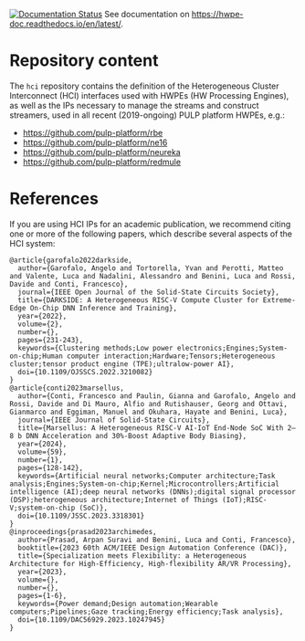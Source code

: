 [![Documentation Status](https://readthedocs.org/projects/hwpe-doc/badge/?version=latest)](https://hwpe-doc.readthedocs.io/en/latest/?badge=latest)
See documentation on https://hwpe-doc.readthedocs.io/en/latest/.

# Repository content
The `hci` repository contains the definition of the Heterogeneous Cluster Interconnect (HCI) interfaces used with HWPEs (HW Processing Engines), as well as the IPs necessary to manage the streams and construct streamers, used in all recent (2019-ongoing) PULP platform HWPEs, e.g.:
 - https://github.com/pulp-platform/rbe
 - https://github.com/pulp-platform/ne16
 - https://github.com/pulp-platform/neureka
 - https://github.com/pulp-platform/redmule

# References
If you are using HCI IPs for an academic publication, we recommend citing one or more of the following papers, which describe several aspects of the HCI system:
```
@article{garofalo2022darkside,
  author={Garofalo, Angelo and Tortorella, Yvan and Perotti, Matteo and Valente, Luca and Nadalini, Alessandro and Benini, Luca and Rossi, Davide and Conti, Francesco},
  journal={IEEE Open Journal of the Solid-State Circuits Society}, 
  title={DARKSIDE: A Heterogeneous RISC-V Compute Cluster for Extreme-Edge On-Chip DNN Inference and Training}, 
  year={2022},
  volume={2},
  number={},
  pages={231-243},
  keywords={Clustering methods;Low power electronics;Engines;System-on-chip;Human computer interaction;Hardware;Tensors;Heterogeneous cluster;tensor product engine (TPE);ultralow-power AI},
  doi={10.1109/OJSSCS.2022.3210082}
}
@article{conti2023marsellus,
  author={Conti, Francesco and Paulin, Gianna and Garofalo, Angelo and Rossi, Davide and Di Mauro, Alfio and Rutishauser, Georg and Ottavi, Gianmarco and Eggiman, Manuel and Okuhara, Hayate and Benini, Luca},
  journal={IEEE Journal of Solid-State Circuits}, 
  title={Marsellus: A Heterogeneous RISC-V AI-IoT End-Node SoC With 2–8 b DNN Acceleration and 30%-Boost Adaptive Body Biasing}, 
  year={2024},
  volume={59},
  number={1},
  pages={128-142},
  keywords={Artificial neural networks;Computer architecture;Task analysis;Engines;System-on-chip;Kernel;Microcontrollers;Artificial intelligence (AI);deep neural networks (DNNs);digital signal processor (DSP);heterogeneous architecture;Internet of Things (IoT);RISC-V;system-on-chip (SoC)},
  doi={10.1109/JSSC.2023.3318301}
}
@inproceedings{prasad2023archimedes,
  author={Prasad, Arpan Suravi and Benini, Luca and Conti, Francesco},
  booktitle={2023 60th ACM/IEEE Design Automation Conference (DAC)}, 
  title={Specialization meets Flexibility: a Heterogeneous Architecture for High-Efficiency, High-flexibility AR/VR Processing}, 
  year={2023},
  volume={},
  number={},
  pages={1-6},
  keywords={Power demand;Design automation;Wearable computers;Pipelines;Gaze tracking;Energy efficiency;Task analysis},
  doi={10.1109/DAC56929.2023.10247945}
}
```